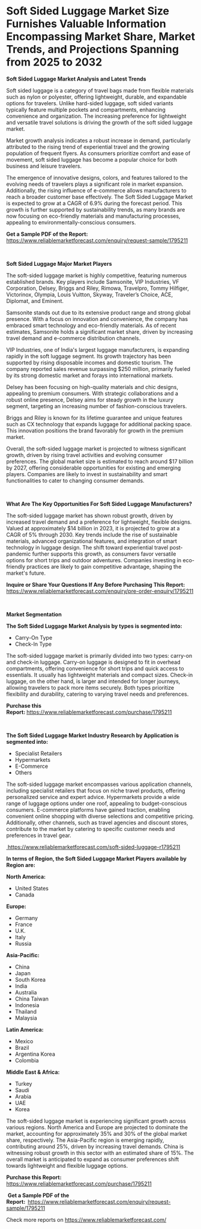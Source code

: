 <p><h1>Soft Sided Luggage Market Size Furnishes Valuable Information Encompassing Market Share, Market Trends, and Projections Spanning from 2025 to 2032</h1></p><p><strong>Soft Sided Luggage Market Analysis and Latest Trends</strong></p>
<p><p>Soft sided luggage is a category of travel bags made from flexible materials such as nylon or polyester, offering lightweight, durable, and expandable options for travelers. Unlike hard-sided luggage, soft sided variants typically feature multiple pockets and compartments, enhancing convenience and organization. The increasing preference for lightweight and versatile travel solutions is driving the growth of the soft sided luggage market.</p><p>Market growth analysis indicates a robust increase in demand, particularly attributed to the rising trend of experiential travel and the growing population of frequent flyers. As consumers prioritize comfort and ease of movement, soft sided luggage has become a popular choice for both business and leisure travelers. </p><p>The emergence of innovative designs, colors, and features tailored to the evolving needs of travelers plays a significant role in market expansion. Additionally, the rising influence of e-commerce allows manufacturers to reach a broader customer base effectively. The Soft Sided Luggage Market is expected to grow at a CAGR of 6.9% during the forecast period. This growth is further supported by sustainability trends, as many brands are now focusing on eco-friendly materials and manufacturing processes, appealing to environmentally-conscious consumers.</p></p>
<p><strong>Get a Sample PDF of the Report:&nbsp;</strong> <a href="https://www.reliablemarketforecast.com/enquiry/request-sample/1795211?utm_campaign=2247&utm_medium=2&utm_source=Github&utm_content=ia&utm_term=07022025&utm_id=soft-sided-luggage">https://www.reliablemarketforecast.com/enquiry/request-sample/1795211</a></p>
<p>&nbsp;</p>
<p><strong>Soft Sided Luggage Major Market Players</strong></p>
<p><p>The soft-sided luggage market is highly competitive, featuring numerous established brands. Key players include Samsonite, VIP Industries, VF Corporation, Delsey, Briggs and Riley, Rimowa, Travelpro, Tommy Hilfiger, Victorinox, Olympia, Louis Vuitton, Skyway, Traveler’s Choice, ACE, Diplomat, and Eminent. </p><p>Samsonite stands out due to its extensive product range and strong global presence. With a focus on innovation and convenience, the company has embraced smart technology and eco-friendly materials. As of recent estimates, Samsonite holds a significant market share, driven by increasing travel demand and e-commerce distribution channels.</p><p>VIP Industries, one of India's largest luggage manufacturers, is expanding rapidly in the soft luggage segment. Its growth trajectory has been supported by rising disposable incomes and domestic tourism. The company reported sales revenue surpassing $250 million, primarily fueled by its strong domestic market and forays into international markets.</p><p>Delsey has been focusing on high-quality materials and chic designs, appealing to premium consumers. With strategic collaborations and a robust online presence, Delsey aims for steady growth in the luxury segment, targeting an increasing number of fashion-conscious travelers.</p><p>Briggs and Riley is known for its lifetime guarantee and unique features such as CX technology that expands luggage for additional packing space. This innovation positions the brand favorably for growth in the premium market.</p><p>Overall, the soft-sided luggage market is projected to witness significant growth, driven by rising travel activities and evolving consumer preferences. The global market size is estimated to reach around $17 billion by 2027, offering considerable opportunities for existing and emerging players. Companies are likely to invest in sustainability and smart functionalities to cater to changing consumer demands.</p></p>
<p>&nbsp;</p>
<p><strong>What Are The Key Opportunities For Soft Sided Luggage Manufacturers?</strong></p>
<p><p>The soft-sided luggage market has shown robust growth, driven by increased travel demand and a preference for lightweight, flexible designs. Valued at approximately $14 billion in 2023, it is projected to grow at a CAGR of 5% through 2030. Key trends include the rise of sustainable materials, advanced organizational features, and integration of smart technology in luggage design. The shift toward experiential travel post-pandemic further supports this growth, as consumers favor versatile options for short trips and outdoor adventures. Companies investing in eco-friendly practices are likely to gain competitive advantage, shaping the market's future.</p></p>
<p><strong>Inquire or Share Your Questions If Any Before Purchasing This Report:</strong> <a href="https://www.reliablemarketforecast.com/enquiry/pre-order-enquiry/1795211?utm_campaign=2247&utm_medium=2&utm_source=Github&utm_content=ia&utm_term=07022025&utm_id=soft-sided-luggage">https://www.reliablemarketforecast.com/enquiry/pre-order-enquiry/1795211</a></p>
<p>&nbsp;</p>
<p><strong>Market Segmentation</strong></p>
<p><strong>The Soft Sided Luggage Market Analysis by types is segmented into:</strong></p>
<p><ul><li>Carry-On Type</li><li>Check-In Type</li></ul></p>
<p><p>The soft-sided luggage market is primarily divided into two types: carry-on and check-in luggage. Carry-on luggage is designed to fit in overhead compartments, offering convenience for short trips and quick access to essentials. It usually has lightweight materials and compact sizes. Check-in luggage, on the other hand, is larger and intended for longer journeys, allowing travelers to pack more items securely. Both types prioritize flexibility and durability, catering to varying travel needs and preferences.</p></p>
<p><strong>Purchase this Report:&nbsp;</strong><a href="https://www.reliablemarketforecast.com/purchase/1795211?utm_campaign=2247&utm_medium=2&utm_source=Github&utm_content=ia&utm_term=07022025&utm_id=soft-sided-luggage">https://www.reliablemarketforecast.com/purchase/1795211</a></p>
<p>&nbsp;</p>
<p><strong>The Soft Sided Luggage Market Industry Research by Application is segmented into:</strong></p>
<p><ul><li>Specialist Retailers</li><li>Hypermarkets</li><li>E-Commerce</li><li>Others</li></ul></p>
<p><p>The soft-sided luggage market encompasses various application channels, including specialist retailers that focus on niche travel products, offering personalized service and expert advice. Hypermarkets provide a wide range of luggage options under one roof, appealing to budget-conscious consumers. E-commerce platforms have gained traction, enabling convenient online shopping with diverse selections and competitive pricing. Additionally, other channels, such as travel agencies and discount stores, contribute to the market by catering to specific customer needs and preferences in travel gear.</p></p>
<p><a href="https://www.reliablemarketforecast.com/soft-sided-luggage-r1795211?utm_campaign=2247&utm_medium=2&utm_source=Github&utm_content=ia&utm_term=07022025&utm_id=soft-sided-luggage">&nbsp;https://www.reliablemarketforecast.com/soft-sided-luggage-r1795211</a></p>
<p><strong>In terms of Region, the Soft Sided Luggage Market Players available by Region are:</strong></p>
<p>
    <p> <strong> North America: </strong>
        <ul>
            <li>United States</li>
            <li>Canada</li>
        </ul>
        </p> 
    <p> <strong> Europe: </strong>
        <ul>
            <li>Germany</li>
            <li>France</li>
            <li>U.K.</li>
            <li>Italy</li>
            <li>Russia</li>
        </ul>
        </p> 
    <p> <strong> Asia-Pacific: </strong>
        <ul>
            <li>China</li>
            <li>Japan</li>
            <li>South Korea</li>
            <li>India</li>
            <li>Australia</li>
            <li>China Taiwan</li>
            <li>Indonesia</li>
            <li>Thailand</li>
            <li>Malaysia</li>
        </ul>
        </p> 
    <p> <strong> Latin America: </strong>
        <ul>
            <li>Mexico</li>
            <li>Brazil</li>
            <li>Argentina Korea</li>
            <li>Colombia</li>
        </ul>
        </p> 
    <p> <strong> Middle East & Africa: </strong>
        <ul>
            <li>Turkey</li>
            <li>Saudi</li>
            <li>Arabia</li>
            <li>UAE</li>
            <li>Korea</li>
        </ul>
    </p>
    </p>
<p><p>The soft-sided luggage market is experiencing significant growth across various regions. North America and Europe are projected to dominate the market, accounting for approximately 35% and 30% of the global market share, respectively. The Asia-Pacific region is emerging rapidly, contributing around 25%, driven by increasing travel demands. China is witnessing robust growth in this sector with an estimated share of 15%. The overall market is anticipated to expand as consumer preferences shift towards lightweight and flexible luggage options.</p></p>
<p><strong>Purchase this Report: </strong><a href="https://www.reliablemarketforecast.com/purchase/1795211?utm_campaign=2247&utm_medium=2&utm_source=Github&utm_content=ia&utm_term=07022025&utm_id=soft-sided-luggage">https://www.reliablemarketforecast.com/purchase/1795211</a></p>
<p>&nbsp;<strong>Get a Sample PDF of the Report:&nbsp;&nbsp;</strong><a href="https://www.reliablemarketforecast.com/enquiry/request-sample/1795211?utm_campaign=2247&utm_medium=2&utm_source=Github&utm_content=ia&utm_term=07022025&utm_id=soft-sided-luggage">https://www.reliablemarketforecast.com/enquiry/request-sample/1795211</a></p>
<p><strong></strong></p>
<p>Check more reports on <a href="https://www.reliablemarketforecast.com/?utm_campaign=2247&utm_medium=2&utm_source=Github&utm_content=ia&utm_term=07022025&utm_id=soft-sided-luggage">https://www.reliablemarketforecast.com/</a></p>